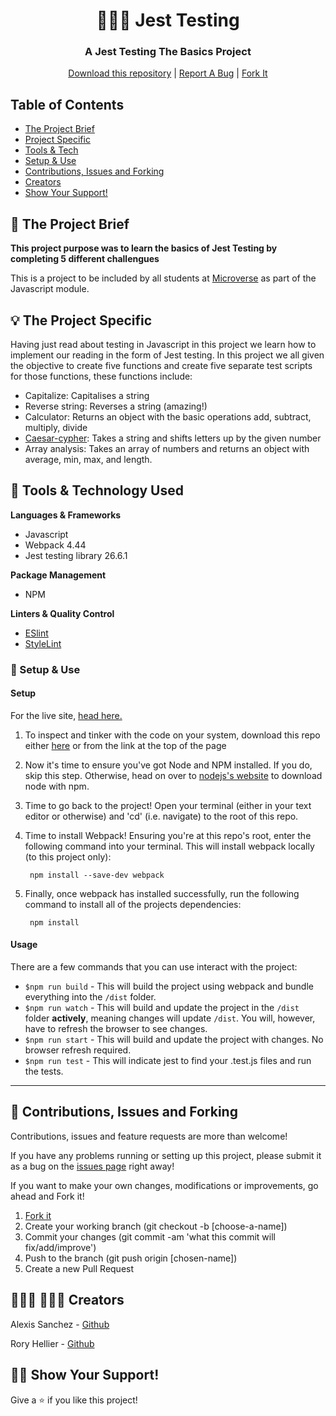 <p align="center">
  <h1 align="center">🧪👨‍💻 Jest Testing</h1>

<h3 align='center'>  
    A Jest Testing The Basics Project
</h3>
<p align="center">
    <a href="https://github.com/Rhelli/Jest-Testing/archive/develop.zip">Download this repository</a>
    |
    <a href="https://github.com/Rhelli/Jest-Testing/issues/new">Report A Bug</a>
    |
    <a href="https://github.com/Rhelli/Jest-Testing/fork">Fork It</a>
  </p>
</p>


## Table of Contents
  - [The Project Brief](https://github.com/Psiale/todolist#-the-project-brief)
  - [Project Specific](https://github.com/Psiale/todolist#-the-project-specific)
  - [Tools & Tech](https://github.com/Psiale/todolist#-tools--technology-used)
  - [Setup & Use](https://github.com/Psiale/todolist#-setup--use)
  - [Contributions, Issues and Forking](https://github.com/Psiale/todolist#-contributions-issues-and-forking)
  - [Creators](https://github.com/Psiale/todolist#-%EF%B8%8F-creators)
  - [Show Your Support!](https://github.com/Psiale/todolist#-show-your-support)


## 🧬 The Project Brief

<strong>This project purpose was to learn the basics of Jest Testing by completing 5 different challengues  </strong>

This is a project to be included by all students at [Microverse](https://www.microverse.org/) as part of the Javascript module.


## 💡 The Project Specific
Having just read about testing in Javascript in this project we learn how to implement our reading in the form of Jest testing.
In this project we all given the objective to create five functions and create five separate test scripts for those functions, these functions include: 
 - Capitalize: Capitalises a string
 - Reverse string: Reverses a string (amazing!) 
 - Calculator: Returns an object with the basic operations add, subtract, multiply, divide
 - [Caesar-cypher](http://practicalcryptography.com/ciphers/caesar-cipher/): Takes a string and shifts letters up by the given number 
 - Array analysis: Takes an array of numbers and returns an object with average, min, max, and length.

## 🔬 Tools & Technology Used
**Languages & Frameworks**
 - Javascript
 - Webpack 4.44
 - Jest testing library 26.6.1

**Package Management**
 - NPM

**Linters & Quality Control**
 - [ESlint](https://eslint.org/)
 - [StyleLint](https://stylelint.io/)

### 💾 Setup & Use

#### Setup
For the live site, [head here.](https://mtodo-list.netlify.app/)

1. To inspect and tinker with the code on your system, download this repo either [here]() or from the link at the top of the page

2. Now it's time to ensure you've got Node and NPM installed. If you do, skip this step. Otherwise, head on over to [nodejs's website](https://nodejs.org/en/) to download node with npm.

3. Time to go back to the project! Open your terminal (either in your text editor or otherwise) and 'cd' (i.e. navigate) to the root of this repo.

4. Time to install Webpack! Ensuring you're at this repo's root, enter the following command into your terminal. This will install webpack locally (to this project only):
    
        npm install --save-dev webpack

5. Finally, once webpack has installed successfully, run the following command to install all of the projects dependencies:

        npm install

#### Usage
There are a few commands that you can use interact with the project:
 - `$npm run build` - This will build the project using webpack and bundle everything into the `/dist` folder.
 - `$npm run watch` - This will build and update the project in the `/dist` folder **actively**, meaning changes will update `/dist`. You will, however, have to refresh the browser to see changes.
 - `$npm run start` - This will build and update the project with changes. No browser refresh required.
 - `$npm run test` - This will indicate jest to find your .test.js files and run the tests. 

******

## 🔱 Contributions, Issues and Forking

Contributions, issues and feature requests are more than welcome! 

If you have any problems running or setting up this project, please submit it as a bug on the [issues page](https://github.com/Rhelli/Jest-Testing/issues/new) right away!

If you want to make your own changes, modifications or improvements, go ahead and Fork it!
1. [Fork it](https://github.com/Rhelli/Jest-Testing/fork)
2. Create your working branch (git checkout -b [choose-a-name])
3. Commit your changes (git commit -am 'what this commit will fix/add/improve')
4. Push to the branch (git push origin [chosen-name])
5. Create a new Pull Request

## 👨🏽‍💻 💂🏽‍♂️ Creators

Alexis Sanchez - [Github](https://github.com/Psiale)

Rory Hellier - [Github](https://github.com/Rhelli)

## 👏🏽 Show Your Support!
Give a ⭐️ if you like this project!

